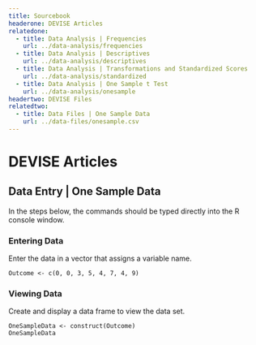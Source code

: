 ```yaml
---
title: Sourcebook
headerone: DEVISE Articles
relatedone:
  - title: Data Analysis | Frequencies
    url: ../data-analysis/frequencies
  - title: Data Analysis | Descriptives
    url: ../data-analysis/descriptives
  - title: Data Analysis | Transformations and Standardized Scores
    url: ../data-analysis/standardized
  - title: Data Analysis | One Sample t Test
    url: ../data-analysis/onesample
headertwo: DEVISE Files
relatedtwo:
  - title: Data Files | One Sample Data
    url: ../data-files/onesample.csv
---
```


# DEVISE Articles

## Data Entry | One Sample Data

In the steps below, the commands should be typed directly into the R console window.

### Entering Data

Enter the data in a vector that assigns a variable name.

```{r}
Outcome <- c(0, 0, 3, 5, 4, 7, 4, 9)
```

### Viewing Data

Create and display a data frame to view the data set.

```{r}
OneSampleData <- construct(Outcome)
OneSampleData
```
